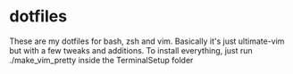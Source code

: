 # dotfiles

These are my dotfiles for bash, zsh and vim. Basically it's just ultimate-vim
but with a few tweaks and additions. To install everything, just run
./make_vim_pretty inside the TerminalSetup folder
